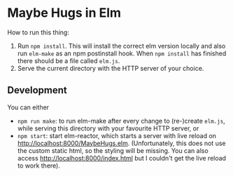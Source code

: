 Maybe Hugs in Elm
=================

How to run this thing:

1. Run `npm install`. This will install the correct elm version locally and also run `elm-make` as an npm postinstall hook. When `npm install` has finished there should be a file called `elm.js`.
1. Serve the current directory with the HTTP server of your choice.

Development
-----------

You can either

* `npm run make`: to run elm-make after every change to (re-)create `elm.js`, while serving this directory with your favourite HTTP server, or
* `npm start`: start elm-reactor, which starts a server with live reload on <http://localhost:8000/MaybeHugs.elm>. (Unfortunately, this does not use the custom static html, so the styling will be missing. You can also access <http://localhost:8000/index.html> but I couldn't get the live reload to work there).
